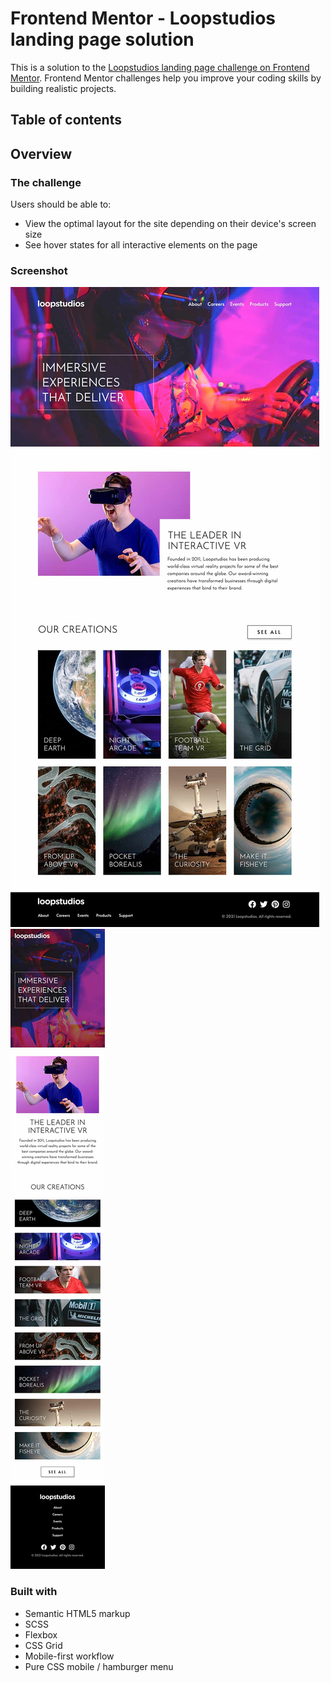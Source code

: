 # Frontend Mentor - Loopstudios landing page solution

This is a solution to the [Loopstudios landing page challenge on Frontend Mentor](https://www.frontendmentor.io/challenges/loopstudios-landing-page-N88J5Onjw). Frontend Mentor challenges help you improve your coding skills by building realistic projects. 

## Table of contents

## Overview

### The challenge

Users should be able to:

- View the optimal layout for the site depending on their device's screen size
- See hover states for all interactive elements on the page

### Screenshot

![Desktop Screenshot](./screenshots/screenshot-desktop.jpg)
![Mobile Screenshot](./screenshots/screenshot-mobile.jpg)

### Built with

- Semantic HTML5 markup
- SCSS
- Flexbox
- CSS Grid
- Mobile-first workflow
- Pure CSS mobile / hamburger menu